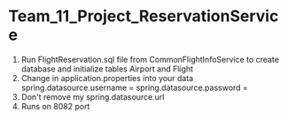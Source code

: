 # Team_11_Project_ReservationService

1. Run FlightReservation.sql file from CommonFlightInfoService to create database and initialize tables Airport and Flight
2. Change in application.properties into your data
    spring.datasource.username = 
    spring.datasource.password = 
3. Don't remove my spring.datasource.url
4. Runs on 8082 port
